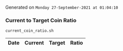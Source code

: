Generated on `Monday 27-September-2021 at 01:04:10`

### Current to Target Coin Ratio
`current_coin_ratio.sh`

Date|Current|Target|Ratio
---|---|---|---
